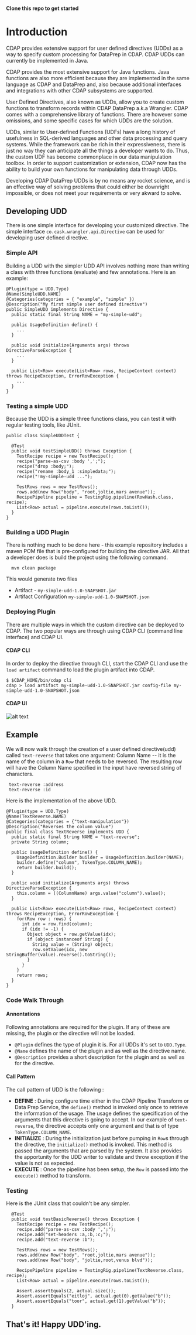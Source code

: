 #### Clone this repo to get started 

# Introduction

CDAP provides extensive support for user defined directives (UDDs) as a way to specify custom processing for DataPrep in CDAP. CDAP UDDs can currently be implemented in Java.

CDAP provides the most extensive support for Java functions. Java functions are also more efficient because they are implemented in the same language as CDAP and DataPrep and, also because additional interfaces and integrations with other CDAP subsystems are supported.

User Defined Directives, also known as UDDs, allow you to create custom functions to transform records within CDAP DataPrep a.k.a Wrangler. CDAP comes with a comprehensive library of functions. There are however some omissions, and some specific cases for which UDDs are the solution.

UDDs, similar to User-defined Functions (UDFs) have a long history of usefulness in SQL-derived languages and other data processing and query systems.  While the framework can be rich in their expressiveness, there is just no way they can anticipate all the things a developer wants to do.  Thus, the custom UDF has become commonplace in our data manipulation toolbox. In order to support customization or extension, CDAP now has the ability to build your own functions for manipulating data through UDDs.

Developing CDAP DataPrep UDDs is by no means any rocket science, and is an effective way of solving problems that could either be downright impossible, or does not meet your requirements or very akward to solve. 

## Developing UDD

There is one simple interface for developing your customized directive. The simple interface `co.cask.wrangler.api.Directive` can be used for developing user defined directive.

### Simple API

Building a UDD with the simpler UDD API involves nothing more than writing a class with three functions (evaluate) and few annotations. Here is an example:

```
@Plugin(type = UDD.Type)
@Name(SimpleUDD.NAME)
@Categories(categories = { "example", "simple" })
@Description("My first simple user defined directive")
public SimpleUDD implements Directive {
  public static final String NAME = "my-simple-udd";
  
  public UsageDefinition define() {
    ...
  }
  
  public void initialize(Arguments args) throws DirectiveParseException {
    ...
  }
  
  public List<Row> execute(List<Row> rows, RecipeContext context) throws RecipeException, ErrorRowException {
    ...
  }
}
```

### Testing a simple UDD

Because the UDD is a simple three functions class, you can test it with regular testing tools, like JUnit.

```
public class SimpleUDDTest {

  @Test
  public void testSimpleUDD() throws Exception {
    TestRecipe recipe = new TestRecipe();
    recipe("parse-as-csv :body ',';");
    recipe("drop :body;");
    recipe("rename :body_1 :simpledata;");
    recipe("!my-simple-udd ...");
    
    TestRows rows = new TestRows();
    rows.add(new Row("body", "root,joltie,mars avenue"));
    RecipePipeline pipeline = TestingRig.pipeline(RowHash.class, recipe);
    List<Row> actual = pipeline.execute(rows.toList());
  }
}
```

### Building a UDD Plugin

There is nothing much to be done here - this example repository includes a maven POM file that is pre-configured for building the directive JAR. All that a developer does is build the project using the following command. 

```
  mvn clean package
```

This would generate two files

  * Artifact - `my-simple-udd-1.0-SNAPSHOT.jar`
  * Artifact Configuration `my-simple-udd-1.0-SNAPSHOT.json`
  
### Deploying Plugin

There are multiple ways in which the custom directive can be deployed to CDAP. The two popular ways are through using CDAP CLI (command line interface) and CDAP UI.

#### CDAP CLI

In order to deploy the directive through CLI, start the CDAP CLI and use the `load artifact` command to load the plugin artifact into CDAP. 

```
$ $CDAP_HOME/bin/cdap cli
cdap > load artifact my-simple-udd-1.0-SNAPSHOT.jar config-file my-simple-udd-1.0-SNAPSHOT.json
```

#### CDAP UI
![alt text](https://github.com/hydrator/example-directive/blob/develop/docs/directive-plugin.gif "Logo Title Text 1")

## Example

We will now walk through the creation of a user defined directive(udd) called `text-reverse` that takes one argument: Column Name -- it is the name of the column in a `Row` that needs to be reversed. The resulting row will have the Column Name specified in the input have reversed string of characters.

```
 text-reverse :address
 text-reverse :id
```

Here is the implementation of the above UDD. 

```
@Plugin(type = UDD.Type)
@Name(TextReverse.NAME)
@Categories(categories = {"text-manipulation"})
@Description("Reverses the column value")
public final class TextReverse implements UDD {
  public static final String NAME = "text-reverse";
  private String column;
  
  public UsageDefinition define() {
    UsageDefinition.Builder builder = UsageDefinition.builder(NAME);
    builder.define("column", TokenType.COLUMN_NAME);
    return builder.build();
  }
  
  public void initialize(Arguments args) throws DirectiveParseException {
    this.column = ((ColumnName) args.value("column").value();
  }
  
  public List<Row> execute(List<Row> rows, RecipeContext context) throws RecipeException, ErrorRowException {
    for(Row row : rows) {
      int idx = row.find(column);
      if (idx != -1) {
        Object object = row.getValue(idx);
        if (object instanceof String) {
          String value = (String) object;
          row.setValue(idx, new StringBuffer(value).reverse().toString());
        }
      }
    }
    return rows;
  }
}
```

### Code Walk Through

#### Annontations

Following annotations are required for the plugin. If any of these are missing, the plugin or the directive will not be loaded. 

* `@Plugin` defines the type of plugin it is. For all UDDs it's set to `UDD.Type`.
* `@Name` defines the name of the plugin and as well as the directive name. 
* `@Description` provides a short description for the plugin and as well as for the directive. 

#### Call Pattern

The call pattern of UDD is the following :

* **DEFINE** : During configure time either in the CDAP Pipeline Transform or Data Prep Service, the `define()` method is invoked only once to retrieve the information of the usage. The usage defines the specification of the arguments that this directive is going to accept. In our example of `text-reverse`, the directive accepts only one argument and that is of type `TokenType.COLUMN_NAME`.
* **INITIALIZE** : During the initialization just before pumping in `Row`s through the directive, the `initialize()` method is invoked. This method is passed the arguments that are parsed by the system. It also provides the apportunity for the UDD writer to validate and throw exception if the value is not as expected.
* **EXECUTE** : Once the pipeline has been setup, the `Row` is passed into the `execute()` method to transform. 

### Testing

Here is the JUnit class that couldn't be any simpler. 

```
  @Test
  public void testBasicReverse() throws Exception {
    TestRecipe recipe = new TestRecipe();
    recipe.add("parse-as-csv :body ',';");
    recipe.add("set-headers :a,:b,:c;");
    recipe.add("text-reverse :b");

    TestRows rows = new TestRows();
    rows.add(new Row("body", "root,joltie,mars avenue"));
    rows.add(new Row("body", "joltie,root,venus blvd"));

    RecipePipeline pipeline = TestingRig.pipeline(TextReverse.class, recipe);
    List<Row> actual = pipeline.execute(rows.toList());

    Assert.assertEquals(2, actual.size());
    Assert.assertEquals("eitloj", actual.get(0).getValue("b"));
    Assert.assertEquals("toor", actual.get(1).getValue("b"));
  }
```

## That's it! Happy UDD'ing.

 
  


